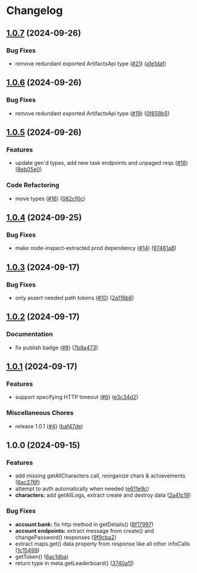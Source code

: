 # Changelog

## [1.0.7](https://github.com/treyturner/ts-artifacts-api-client/compare/v1.0.6...v1.0.7) (2024-09-26)


### Bug Fixes

* remove redundant exported ArtifactsApi type ([#21](https://github.com/treyturner/ts-artifacts-api-client/issues/21)) ([a1e1daf](https://github.com/treyturner/ts-artifacts-api-client/commit/a1e1dafe65b3aa9bc7bd4c8fc9bea26cde060e76))

## [1.0.6](https://github.com/treyturner/ts-artifacts-api-client/compare/v1.0.5...v1.0.6) (2024-09-26)


### Bug Fixes

* remove redundant exported ArtifactsApi type ([#19](https://github.com/treyturner/ts-artifacts-api-client/issues/19)) ([0f658b5](https://github.com/treyturner/ts-artifacts-api-client/commit/0f658b5cd435f0c6b833029ee40447ef91b81df1))

## [1.0.5](https://github.com/treyturner/ts-artifacts-api-client/compare/v1.0.4...v1.0.5) (2024-09-26)


### Features

* update gen'd types, add new task endpoints and unpaged reqs ([#18](https://github.com/treyturner/ts-artifacts-api-client/issues/18)) ([8eb05e0](https://github.com/treyturner/ts-artifacts-api-client/commit/8eb05e0f61a1c63a30c2bbd7ec658a7fc3354fe7))


### Code Refactoring

* move types ([#16](https://github.com/treyturner/ts-artifacts-api-client/issues/16)) ([082cf0c](https://github.com/treyturner/ts-artifacts-api-client/commit/082cf0c876ac067f359aefa42f464e823fb2e881))

## [1.0.4](https://github.com/treyturner/ts-artifacts-api-client/compare/v1.0.3...v1.0.4) (2024-09-25)


### Bug Fixes

* make node-inspect-extracted prod dependency ([#14](https://github.com/treyturner/ts-artifacts-api-client/issues/14)) ([97461a8](https://github.com/treyturner/ts-artifacts-api-client/commit/97461a83d1b33b0cce2acbaecb898ed460f6d945))

## [1.0.3](https://github.com/treyturner/ts-artifacts-api-client/compare/v1.0.2...v1.0.3) (2024-09-17)


### Bug Fixes

* only assert needed path tokens ([#10](https://github.com/treyturner/ts-artifacts-api-client/issues/10)) ([2a116b8](https://github.com/treyturner/ts-artifacts-api-client/commit/2a116b800d42925bc733528dba5ef44ebd171d92))

## [1.0.2](https://github.com/treyturner/ts-artifacts-api-client/compare/v1.0.1...v1.0.2) (2024-09-17)


### Documentation

* fix publish badge ([#8](https://github.com/treyturner/ts-artifacts-api-client/issues/8)) ([7b8a473](https://github.com/treyturner/ts-artifacts-api-client/commit/7b8a4736425c927c69a2e0757a2f04e2345a6758))

## [1.0.1](https://github.com/treyturner/ts-artifacts-api-client/compare/v1.0.0...v1.0.1) (2024-09-17)


### Features

* support specifying HTTP timeout ([#6](https://github.com/treyturner/ts-artifacts-api-client/issues/6)) ([e3c34d2](https://github.com/treyturner/ts-artifacts-api-client/commit/e3c34d20ba0b4db0854f2330b2a0146fb568b305))


### Miscellaneous Chores

* release 1.0.1 ([#4](https://github.com/treyturner/ts-artifacts-api-client/issues/4)) ([baf47de](https://github.com/treyturner/ts-artifacts-api-client/commit/baf47dedc210a247a86d897474af5e51401c43b9))

## 1.0.0 (2024-09-15)


### Features

* add missing getAllCharacters call, reorganize chars & achievements ([6ac276f](https://github.com/treyturner/ts-artifacts-api-client/commit/6ac276f253489eaf31b473a0eefc27825aea60c3))
* attempt to auth automatically when needed ([e611e9c](https://github.com/treyturner/ts-artifacts-api-client/commit/e611e9c2b2d3d72c9ddfdde1503132eac433c7a4))
* **characters:** add getAllLogs, extract create and destroy data ([2a41c19](https://github.com/treyturner/ts-artifacts-api-client/commit/2a41c1940c359cad4e968101d189c75644ec090b))


### Bug Fixes

* **account bank:** fix http method in getDetails() ([8f17997](https://github.com/treyturner/ts-artifacts-api-client/commit/8f1799742c6667bc8cfc1be338ef09e73ab21e8f))
* **account endpoints:** extract message from create() and changePassword() responses ([9f9cba2](https://github.com/treyturner/ts-artifacts-api-client/commit/9f9cba289126eae97f23c9418a60fe7678cd5809))
* extract maps.get() data property from response like all other infoCalls ([1c15499](https://github.com/treyturner/ts-artifacts-api-client/commit/1c154996b694e599f26d8bb2f31b75d6b403b5f1))
* getToken() ([6ac1dba](https://github.com/treyturner/ts-artifacts-api-client/commit/6ac1dbaa15539043db6716d89eadc057be53d04e))
* return type in meta.getLeaderboard() ([3740a11](https://github.com/treyturner/ts-artifacts-api-client/commit/3740a117eac686ad2e73b26928b50a1f74c94d29))

